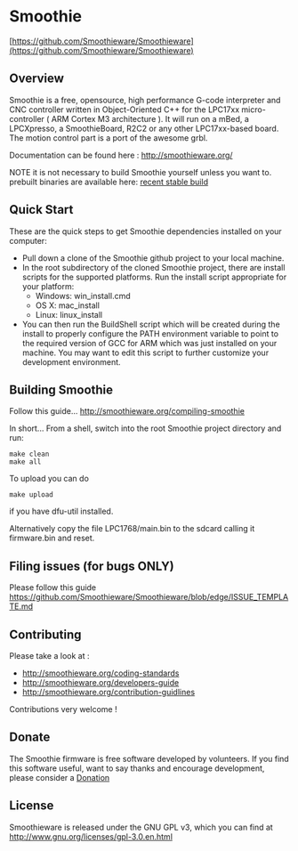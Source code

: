 # Smoothie

[https://github.com/Smoothieware/Smoothieware](https://github.com/Smoothieware/Smoothieware)

## Overview

Smoothie is a free, opensource, high performance G-code interpreter and CNC controller written in Object-Oriented C++ for the LPC17xx micro-controller ( ARM Cortex M3 architecture ). It will run on a mBed, a LPCXpresso, a SmoothieBoard, R2C2 or any other LPC17xx-based board. The motion control part is a port of the awesome grbl.

Documentation can be found here : <http://smoothieware.org/>

NOTE it is not necessary to build Smoothie yourself unless you want to. prebuilt binaries are available here: [recent stable build](https://github.com/Smoothieware/Smoothieware/blob/edge/FirmwareBin/firmware.bin?raw=true)

## Quick Start

These are the quick steps to get Smoothie dependencies installed on your computer:

- Pull down a clone of the Smoothie github project to your local machine.
- In the root subdirectory of the cloned Smoothie project, there are install scripts for the supported platforms. Run the install script appropriate for your platform:
  - Windows: win_install.cmd
  - OS X: mac_install
  - Linux: linux_install
- You can then run the BuildShell script which will be created during the install to properly configure the PATH environment variable to point to the required version of GCC for ARM which was just installed on your machine. You may want to edit this script to further customize your development environment.

## Building Smoothie

Follow this guide... <http://smoothieware.org/compiling-smoothie>

In short... From a shell, switch into the root Smoothie project directory and run:

```
make clean
make all
```

To upload you can do

```
make upload
```

if you have dfu-util installed.

Alternatively copy the file LPC1768/main.bin to the sdcard calling it firmware.bin and reset.

## Filing issues (for bugs ONLY)

Please follow this guide <https://github.com/Smoothieware/Smoothieware/blob/edge/ISSUE_TEMPLATE.md>

## Contributing

Please take a look at : 

- <http://smoothieware.org/coding-standards>
- <http://smoothieware.org/developers-guide>
- <http://smoothieware.org/contribution-guidlines>

Contributions very welcome !

## Donate

The Smoothie firmware is free software developed by volunteers. If you find this software useful, want to say thanks and encourage development, please consider a [Donation](https://paypal.me/smoothieware)

## License

Smoothieware is released under the GNU GPL v3, which you can find at <http://www.gnu.org/licenses/gpl-3.0.en.html>